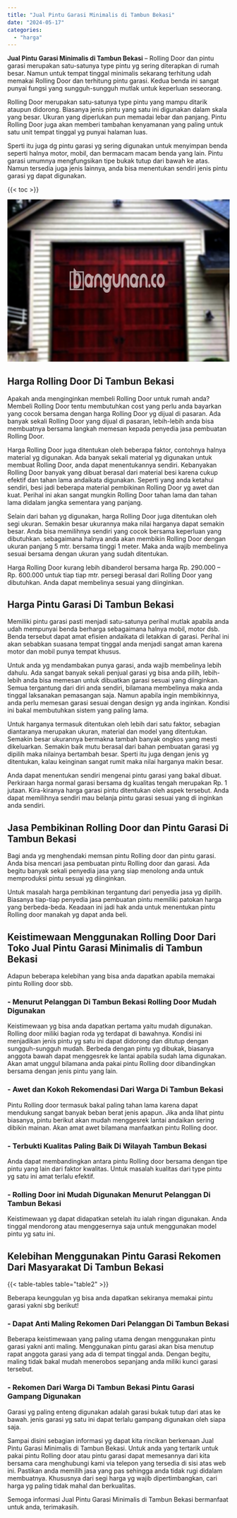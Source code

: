 ```yaml
---
title: "Jual Pintu Garasi Minimalis di Tambun Bekasi"
date: "2024-05-17"
categories: 
  - "harga"
---
```


**Jual Pintu Garasi Minimalis di Tambun Bekasi** – Rolling Door dan pintu garasi merupakan satu-satunya type pintu yg sering diterapkan di rumah besar. Namun untuk tempat tinggal minimalis sekarang terhitung udah memakai Rolling Door dan terhitung pintu garasi. Kedua benda ini sangat punyai fungsi yang sungguh-sungguh mutlak untuk keperluan seseorang.

Rolling Door merupakan satu-satunya type pintu yang mampu ditarik ataupun didorong. Biasanya jenis pintu yang satu ini digunakan dalam skala yang besar. Ukuran yang diperlukan pun memadai lebar dan panjang. Pintu Rolling Door juga akan memberi tambahan kenyamanan yang paling untuk satu unit tempat tinggal yg punyai halaman luas.

Sperti itu juga dg pintu garasi yg sering digunakan untuk menyimpan benda seperti halnya motor, mobil, dan bermacam macam benda yang lain. Pintu garasi umumnya mengfungsikan tipe bukak tutup dari bawah ke atas. Namun tersedia juga jenis lainnya, anda bisa menentukan sendiri jenis pintu garasi yg dapat digunakan.

{{< toc >}}

![Jual Pintu Garasi Minimalis di Tambun Bekasi](/images/pintu-garasi-32.png)

## Harga Rolling Door Di Tambun Bekasi

Apakah anda menginginkan membeli Rolling Door untuk rumah anda? Membeli Rolling Door tentu membutuhkan cost yang perlu anda bayarkan yang cocok bersama dengan harga Rolling Door yg dijual di pasaran. Ada banyak sekali Rolling Door yang dijual di pasaran, lebih-lebih anda bisa membuatnya bersama langkah memesan kepada penyedia jasa pembuatan Rolling Door.

Harga Rolling Door juga ditentukan oleh beberapa faktor, contohnya halnya material yg digunakan. Ada banyak sekali material yg digunakan untuk membuat Rolling Door, anda dapat menentukannya sendiri. Kebanyakan Rolling Door banyak yang dibuat berasal dari material besi karena cukup efektif dan tahan lama andaikata digunakan. Seperti yang anda ketahui sendiri, besi jadi beberapa material pembikinan Rolling Door yg awet dan kuat. Perihal ini akan sangat mungkin Rolling Door tahan lama dan tahan lama didalam jangka sementara yang panjang.

Selain dari bahan yg digunakan, harga Rolling Door juga ditentukan oleh segi ukuran. Semakin besar ukurannya maka nilai harganya dapat semakin besar. Anda bisa memilihnya sendiri yang cocok bersama keperluan yang dibutuhkan. sebagaimana halnya anda akan membikin Rolling Door dengan ukuran panjang 5 mtr. bersama tinggi 1 meter. Maka anda wajib membelinya sesuai bersama dengan ukuran yang sudah ditentukan.

Harga Rolling Door kurang lebih dibanderol bersama harga Rp. 290.000 – Rp. 600.000 untuk tiap tiap mtr. persegi berasal dari Rolling Door yang dibutuhkan. Anda dapat membelinya sesuai yang diinginkan.

## Harga Pintu Garasi Di Tambun Bekasi

Memiliki pintu garasi pasti menjadi satu-satunya perihal mutlak apabila anda udah mempunyai benda berharga sebagaimana halnya mobil, motor dsb. Benda tersebut dapat amat efisien andaikata di letakkan di garasi. Perihal ini akan sebabkan suasana tempat tinggal anda menjadi sangat aman karena motor dan mobil punya tempat khusus.

Untuk anda yg mendambakan punya garasi, anda wajib membelinya lebih dahulu. Ada sangat banyak sekali penjual garasi yg bisa anda pilih, lebih-lebih anda bisa memesan untuk dibuatkan garasi sesuai yang diinginkan. Semua tergantung dari diri anda sendiri, bilamana membelinya maka anda tinggal laksanakan pemasangan saja. Namun apabila ingin membikinnya, anda perlu memesan garasi sesuai dengan design yg anda inginkan. Kondisi ini bakal membutuhkan sistem yang paling lama.

Untuk harganya termasuk ditentukan oleh lebih dari satu faktor, sebagian diantaranya merupakan ukuran, material dan model yang ditentukan. Semakin besar ukurannya bermakna tambah banyak ongkos yang mesti dikeluarkan. Semakin baik mutu berasal dari bahan pembuatan garasi yg dipilih maka nilainya bertambah besar. Sperti itu juga dengan jenis yg ditentukan, kalau keinginan sangat rumit maka nilai harganya makin besar.

Anda dapat menentukan sendiri mengenai pintu garasi yang bakal dibuat. Perkiraan harga normal garasi bersama dg kualitas tengah merupakan Rp. 1 jutaan. Kira-kiranya harga garasi pintu ditentukan oleh aspek tersebut. Anda dapat memilihnya sendiri mau belanja pintu garasi sesuai yang di inginkan anda sendiri.

## Jasa Pembikinan Rolling Door dan Pintu Garasi Di Tambun Bekasi

Bagi anda yg menghendaki memsan pintu Rolling door dan pintu garasi. Anda bisa mencari jasa pembuatan pintu Rolling door dan garasi. Ada begitu banyak sekali penyedia jasa yang siap menolong anda untuk memproduksi pintu sesuai yg diinginkan.

Untuk masalah harga pembikinan tergantung dari penyedia jasa yg dipilih. Biasanya tiap-tiap penyedia jasa pembuatan pintu memiliki patokan harga yang berbeda-beda. Keadaan ini jadi hak anda untuk menentukan pintu Rolling door manakah yg dapat anda beli.

## Keistimewaan Menggunakan Rolling Door Dari Toko Jual Pintu Garasi Minimalis di Tambun Bekasi

Adapun beberapa kelebihan yang bisa anda dapatkan apabila memakai pintu Rolling door sbb.

### \- Menurut Pelanggan Di Tambun Bekasi Rolling Door Mudah Digunakan

Keistimewaan yg bisa anda dapatkan pertama yaitu mudah digunakan. Rolling door miliki bagian roda yg terdapat di bawahnya. Kondisi ini menjadikan jenis pintu yg satu ini dapat didorong dan ditutup dengan sungguh-sungguh mudah. Berbeda dengan pintu yg dibukak, biasanya anggota bawah dapat menggesrek ke lantai apabila sudah lama digunakan. Akan amat unggul bilamana anda pakai pintu Rolling door dibandingkan bersama dengan jenis pintu yang lain.

### \- Awet dan Kokoh Rekomendasi Dari Warga Di Tambun Bekasi

Pintu Rolling door termasuk bakal paling tahan lama karena dapat mendukung sangat banyak beban berat jenis apapun. Jika anda lihat pintu biasanya, pintu berikut akan mudah menggesrek lantai andaikan sering dibikin mainan. Akan amat awet bilamana manfaatkan pintu Rolling door.

### \- Terbukti Kualitas Paling Baik Di Wilayah Tambun Bekasi

Anda dapat membandingkan antara pintu Rolling door bersama dengan tipe pintu yang lain dari faktor kwalitas. Untuk masalah kualitas dari type pintu yg satu ini amat terlalu efektif.

### \- Rolling Door ini Mudah Digunakan Menurut Pelanggan Di Tambun Bekasi

Keistimewaan yg dapat didapatkan setelah itu ialah ringan digunakan. Anda tinggal mendorong atau menggesernya saja untuk menggunakan model pintu yg satu ini.

## Kelebihan Menggunakan Pintu Garasi Rekomen Dari Masyarakat Di Tambun Bekasi

{{< table-tables table="table2" >}}

Beberapa keunggulan yg bisa anda dapatkan sekiranya memakai pintu garasi yakni sbg berikut!

### \- Dapat Anti Maling Rekomen Dari Pelanggan Di Tambun Bekasi

Beberapa keistimewaan yang paling utama dengan menggunakan pintu garasi yakni anti maling. Menggunakan pintu garasi akan bisa menutup rapat anggota garasi yang ada di tempat tinggal anda. Dengan begitu, maling tidak bakal mudah menerobos sepanjang anda miliki kunci garasi tersebut.

### \- Rekomen Dari Warga Di Tambun Bekasi Pintu Garasi Gampang Digunakan

Garasi yg paling enteng digunakan adalah garasi bukak tutup dari atas ke bawah. jenis garasi yg satu ini dapat terlalu gampang digunakan oleh siapa saja.

Sampai disini sebagian informasi yg dapat kita rincikan berkenaan Jual Pintu Garasi Minimalis di Tambun Bekasi. Untuk anda yang tertarik untuk pakai pintu Rolling door atau pintu garasi dapat memesannya dari kita bersama cara menghubungi kami via telepon yang tersedia di sisi atas web ini. Pastikan anda memilih jasa yang pas sehingga anda tidak rugi didalam membuatnya. Khususnya dari segi harga yg wajib dipertimbangkan, cari harga yg paling tidak mahal dan berkualitas.

Semoga informasi Jual Pintu Garasi Minimalis di Tambun Bekasi bermanfaat untuk anda, terimakasih.
